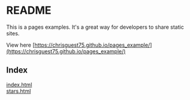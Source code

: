 # README
This is a pages examples.  It's a great way for developers to share static sites.   

View here [https://chrisguest75.github.io/pages_example/](https://chrisguest75.github.io/pages_example/)

## Index
[index.html](https://chrisguest75.github.io/pages_example/index.html)  
[stars.html](https://chrisguest75.github.io/pages_example/stars.html)  
